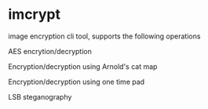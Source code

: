 # imcrypt
image encryption cli tool, supports the following operations

AES encrytion/decryption 


Encryption/decryption using Arnold's cat map


Encryption/decryption using one time pad


LSB steganography



